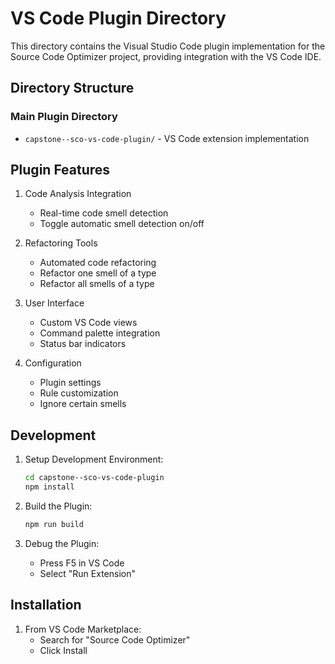 # VS Code Plugin Directory

This directory contains the Visual Studio Code plugin implementation for the Source Code Optimizer project, providing integration with the VS Code IDE.

## Directory Structure

### Main Plugin Directory
- `capstone--sco-vs-code-plugin/` - VS Code extension implementation

## Plugin Features

1. Code Analysis Integration
   - Real-time code smell detection
   - Toggle automatic smell detection on/off

2. Refactoring Tools
   - Automated code refactoring
   - Refactor one smell of a type
   - Refactor all smells of a type

3. User Interface
   - Custom VS Code views
   - Command palette integration
   - Status bar indicators

4. Configuration
   - Plugin settings
   - Rule customization
   - Ignore certain smells

## Development

1. Setup Development Environment:
   ```bash
   cd capstone--sco-vs-code-plugin
   npm install
   ```

2. Build the Plugin:
   ```bash
   npm run build
   ```

3. Debug the Plugin:
   - Press F5 in VS Code
   - Select "Run Extension"

## Installation

1. From VS Code Marketplace:
   - Search for "Source Code Optimizer"
   - Click Install
